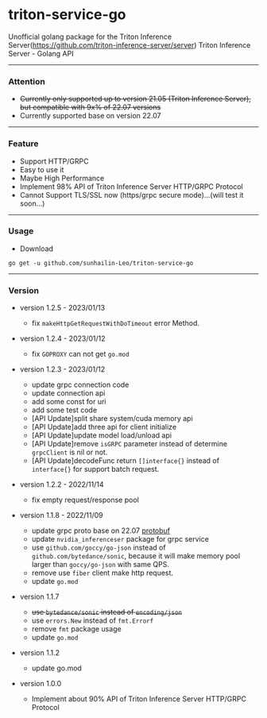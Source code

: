 # triton-service-go
Unofficial golang package for the Triton Inference Server(https://github.com/triton-inference-server/server)
Triton Inference Server - Golang API

---

### Attention

* ~~Currently only supported up to version 21.05 (Triton Inference Server), but compatible with 9x% of 22.07 versions~~
* Currently supported base on version 22.07

---

### Feature

* Support HTTP/GRPC
* Easy to use it
* Maybe High Performance
* Implement 98% API of Triton Inference Server HTTP/GRPC Protocol
* Cannot Support TLS/SSL now (https/grpc secure mode)...(will test it soon...)

--- 

### Usage

* Download
```shell
go get -u github.com/sunhailin-Leo/triton-service-go
```

---

### Version

* version 1.2.5 - 2023/01/13
  * fix `makeHttpGetRequestWithDoTimeout` error Method.

* version 1.2.4 - 2023/01/12
  * fix `GOPROXY` can not get `go.mod`

* version 1.2.3 - 2023/01/12
  * update grpc connection code
  * update connection api
  * add some const for uri
  * add some test code
  * [API Update]split share system/cuda memory api
  * [API Update]add three api for client initialize
  * [API Update]update model load/unload api
  * [API Update]remove `isGRPC` parameter instead of determine `grpcClient` is nil or not.
  * [API Update]decodeFunc return `[]interface{}` instead of `interface{}` for support batch request.

* version 1.2.2 - 2022/11/14
  * fix empty request/response pool

* version 1.1.8 - 2022/11/09
  * update grpc proto base on 22.07 [protobuf](https://github.com/triton-inference-server/common/tree/r22.07/protobuf)
  * update `nvidia_inferenceser` package for grpc service
  * use `github.com/goccy/go-json` instead of `github.com/bytedance/sonic`, because it will make memory pool larger than `goccy/go-json` with same QPS.
  * remove use `fiber` client make http request.
  * update `go.mod`

* version 1.1.7
  * ~~use `bytedance/sonic` instead of `encoding/json`~~
  * use `errors.New` instead of `fmt.Errorf`
  * remove `fmt` package usage
  * update `go.mod`

* version 1.1.2
  * update go.mod

* version 1.0.0
    * Implement about 90% API of Triton Inference Server HTTP/GRPC Protocol